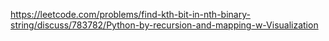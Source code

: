 https://leetcode.com/problems/find-kth-bit-in-nth-binary-string/discuss/783782/Python-by-recursion-and-mapping-w-Visualization